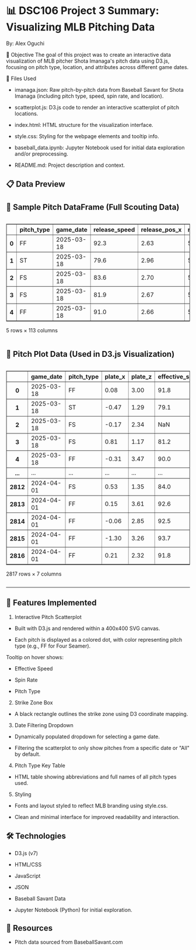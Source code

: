 # 📊 DSC106 Project 3 Summary: Visualizing MLB Pitching Data

By: Alex Oguchi

🎯 Objective
The goal of this project was to create an interactive data visualization of MLB pitcher Shota Imanaga's pitch data using D3.js, focusing on pitch type, location, and attributes across different game dates.

📁 Files Used
 * imanaga.json: Raw pitch-by-pitch data from Baseball Savant for Shota Imanaga (including pitch type, speed, spin rate, and location).

* scatterplot.js: D3.js code to render an interactive scatterplot of pitch locations.

* index.html: HTML structure for the visualization interface.

* style.css: Styling for the webpage elements and tooltip info.

* baseball_data.ipynb: Jupyter Notebook used for initial data exploration and/or preprocessing.

* README.md: Project description and context.


## 📋 Data Preview

<h2>🧾 Sample Pitch DataFrame (Full Scouting Data)</h2>
<div style="overflow-x:auto;">
<table border="1" class="dataframe">
  <thead>
    <tr style="text-align: right;">
      <th></th>
      <th>pitch_type</th>
      <th>game_date</th>
      <th>release_speed</th>
      <th>release_pos_x</th>
      <th>release_pos_z</th>
      <th>player_name</th>
      <th>batter</th>
      <th>pitcher</th>
      <th>events</th>
      <th>description</th>
      <th>...</th>
      <th>n_thruorder_pitcher</th>
      <th>n_priorpa_thisgame_player_at_bat</th>
      <th>pitcher_days_since_prev_game</th>
      <th>batter_days_since_prev_game</th>
      <th>pitcher_days_until_next_game</th>
      <th>batter_days_until_next_game</th>
      <th>api_break_z_with_gravity</th>
      <th>api_break_x_arm</th>
      <th>api_break_x_batter_in</th>
      <th>arm_angle</th>
    </tr>
  </thead>
  <tbody>
    <tr><th>0</th><td>FF</td><td>2025-03-18</td><td>92.3</td><td>2.63</td><td>5.41</td><td>Imanaga, Shota</td><td>624424</td><td>684007</td><td>field_out</td><td>hit_into_play</td><td>...</td><td>2</td><td>1</td><td>NaN</td><td>NaN</td><td>NaN</td><td>1.0</td><td>1.23</td><td>1.14</td><td>1.14</td><td>NaN</td></tr>
    <tr><th>1</th><td>ST</td><td>2025-03-18</td><td>79.6</td><td>2.96</td><td>5.25</td><td>Imanaga, Shota</td><td>624424</td><td>684007</td><td>NaN</td><td>ball</td><td>...</td><td>2</td><td>1</td><td>NaN</td><td>NaN</td><td>NaN</td><td>1.0</td><td>3.29</td><td>-1.23</td><td>-1.23</td><td>NaN</td></tr>
    <tr><th>2</th><td>FS</td><td>2025-03-18</td><td>83.6</td><td>2.70</td><td>5.30</td><td>Imanaga, Shota</td><td>571771</td><td>684007</td><td>field_out</td><td>hit_into_play</td><td>...</td><td>2</td><td>1</td><td>NaN</td><td>NaN</td><td>NaN</td><td>1.0</td><td>2.80</td><td>1.04</td><td>-1.04</td><td>NaN</td></tr>
    <tr><th>3</th><td>FS</td><td>2025-03-18</td><td>81.9</td><td>2.67</td><td>5.27</td><td>Imanaga, Shota</td><td>571771</td><td>684007</td><td>NaN</td><td>swinging_strike</td><td>...</td><td>2</td><td>1</td><td>NaN</td><td>NaN</td><td>NaN</td><td>1.0</td><td>3.07</td><td>1.30</td><td>-1.30</td><td>NaN</td></tr>
    <tr><th>4</th><td>FF</td><td>2025-03-18</td><td>91.0</td><td>2.66</td><td>5.34</td><td>Imanaga, Shota</td><td>571970</td><td>684007</td><td>walk</td><td>ball</td><td>...</td><td>2</td><td>1</td><td>NaN</td><td>NaN</td><td>NaN</td><td>1.0</td><td>1.35</td><td>0.65</td><td>0.65</td><td>NaN</td></tr>
  </tbody>
</table>
<p>5 rows × 113 columns</p>
</div>

<h2>🎯 Pitch Plot Data (Used in D3.js Visualization)</h2>
<div style="overflow-x:auto;">
<table border="1" class="dataframe">
  <thead>
    <tr style="text-align: right;">
      <th></th>
      <th>game_date</th>
      <th>pitch_type</th>
      <th>plate_x</th>
      <th>plate_z</th>
      <th>effective_speed</th>
      <th>release_spin_rate</th>
      <th>description</th>
    </tr>
  </thead>
  <tbody>
    <tr><th>0</th><td>2025-03-18</td><td>FF</td><td>0.08</td><td>3.00</td><td>91.8</td><td>2572.0</td><td>hit_into_play</td></tr>
    <tr><th>1</th><td>2025-03-18</td><td>ST</td><td>-0.47</td><td>1.29</td><td>79.1</td><td>2540.0</td><td>ball</td></tr>
    <tr><th>2</th><td>2025-03-18</td><td>FS</td><td>-0.17</td><td>2.34</td><td>NaN</td><td>1200.0</td><td>hit_into_play</td></tr>
    <tr><th>3</th><td>2025-03-18</td><td>FS</td><td>0.81</td><td>1.17</td><td>81.2</td><td>1128.0</td><td>swinging_strike</td></tr>
    <tr><th>4</th><td>2025-03-18</td><td>FF</td><td>-0.31</td><td>3.47</td><td>90.0</td><td>2336.0</td><td>ball</td></tr>
    <tr><th>...</th><td>...</td><td>...</td><td>...</td><td>...</td><td>...</td><td>...</td><td>...</td></tr>
    <tr><th>2812</th><td>2024-04-01</td><td>FS</td><td>0.53</td><td>1.35</td><td>84.0</td><td>1010.0</td><td>swinging_strike</td></tr>
    <tr><th>2813</th><td>2024-04-01</td><td>FF</td><td>0.15</td><td>3.61</td><td>92.6</td><td>2505.0</td><td>foul</td></tr>
    <tr><th>2814</th><td>2024-04-01</td><td>FF</td><td>-0.06</td><td>2.85</td><td>92.5</td><td>2382.0</td><td>hit_into_play</td></tr>
    <tr><th>2815</th><td>2024-04-01</td><td>FF</td><td>-1.30</td><td>3.26</td><td>93.7</td><td>2552.0</td><td>ball</td></tr>
    <tr><th>2816</th><td>2024-04-01</td><td>FF</td><td>0.21</td><td>2.32</td><td>91.8</td><td>2517.0</td><td>called_strike</td></tr>
  </tbody>
</table>
<p>2817 rows × 7 columns</p>
</div>

***


## 📌 Features Implemented
1. Interactive Pitch Scatterplot
* Built with D3.js and rendered within a 400x400 SVG canvas.

* Each pitch is displayed as a colored dot, with color representing pitch type (e.g., FF for Four Seamer).

Tooltip on hover shows:

 * Effective Speed

 * Spin Rate

 * Pitch Type

2. Strike Zone Box
* A black rectangle outlines the strike zone using D3 coordinate mapping.

3. Date Filtering Dropdown
* Dynamically populated dropdown for selecting a game date.

* Filtering the scatterplot to only show pitches from a specific date or "All" by default.

4. Pitch Type Key Table
* HTML table showing abbreviations and full names of all pitch types used.

5. Styling
* Fonts and layout styled to reflect MLB branding using style.css.

* Clean and minimal interface for improved readability and interaction.

## 🛠 Technologies
* D3.js (v7)

* HTML/CSS

* JavaScript

* JSON

* Baseball Savant Data

* Jupyter Notebook (Python) for initial exploration.

## 🔗 Resources
* Pitch data sourced from BaseballSavant.com